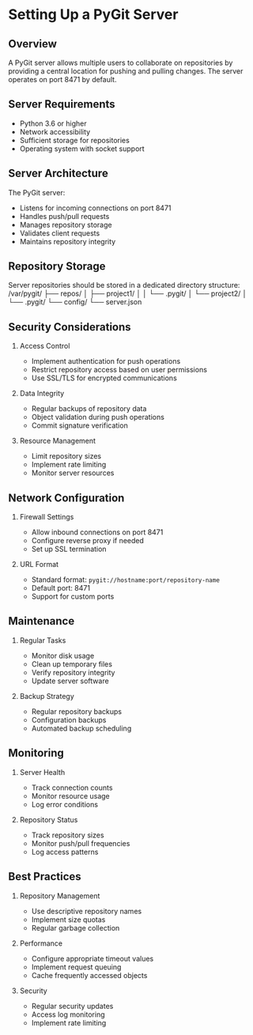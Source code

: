 # Setting Up a PyGit Server

## Overview
A PyGit server allows multiple users to collaborate on repositories by providing a central location for pushing and pulling changes. The server operates on port 8471 by default.

## Server Requirements
- Python 3.6 or higher
- Network accessibility
- Sufficient storage for repositories
- Operating system with socket support

## Server Architecture
The PyGit server:
- Listens for incoming connections on port 8471
- Handles push/pull requests
- Manages repository storage
- Validates client requests
- Maintains repository integrity

## Repository Storage
Server repositories should be stored in a dedicated directory structure:
/var/pygit/
├── repos/
│ ├── project1/
│ │ └── .pygit/
│ └── project2/
│ └── .pygit/
└── config/
└── server.json



## Security Considerations
1. Access Control
   - Implement authentication for push operations
   - Restrict repository access based on user permissions
   - Use SSL/TLS for encrypted communications

2. Data Integrity
   - Regular backups of repository data
   - Object validation during push operations
   - Commit signature verification

3. Resource Management
   - Limit repository sizes
   - Implement rate limiting
   - Monitor server resources

## Network Configuration
1. Firewall Settings
   - Allow inbound connections on port 8471
   - Configure reverse proxy if needed
   - Set up SSL termination

2. URL Format
   - Standard format: `pygit://hostname:port/repository-name`
   - Default port: 8471
   - Support for custom ports

## Maintenance
1. Regular Tasks
   - Monitor disk usage
   - Clean up temporary files
   - Verify repository integrity
   - Update server software

2. Backup Strategy
   - Regular repository backups
   - Configuration backups
   - Automated backup scheduling

## Monitoring
1. Server Health
   - Track connection counts
   - Monitor resource usage
   - Log error conditions

2. Repository Status
   - Track repository sizes
   - Monitor push/pull frequencies
   - Log access patterns

## Best Practices
1. Repository Management
   - Use descriptive repository names
   - Implement size quotas
   - Regular garbage collection

2. Performance
   - Configure appropriate timeout values
   - Implement request queuing
   - Cache frequently accessed objects

3. Security
   - Regular security updates
   - Access log monitoring
   - Implement rate limiting

